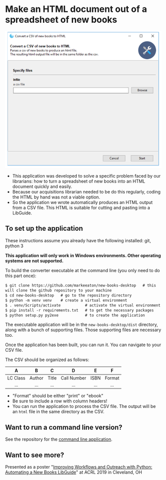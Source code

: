# Make an HTML document out of a spreadsheet of new books

![Screenshot of the application](img/screenshot.png?raw=True)

- This application was developed to solve a specific problem faced by our librarians: how to turn a spreadsheet of new books into an HTML document quickly and easily.
- Because our acquisitions librarian needed to be do this regularly, coding the HTML by hand was not a viable option.
- So the application we wrote automatically produces an HTML output from a CSV file. This HTML is suitable for cutting and pasting into a LibGuide.

## To set up the application

These instructions assume you already have the following installed: git, python 3

**This application will only work in Windows environments. Other operating systems are not supported.**

To build the converter executable at the command line (you only need to do this part once):

    $ git clone https://github.com/markeeaton/new-books-desktop   # this will clone the github repository to your machine
    $ cd new-books-desktop   # go to the repository directory
    $ python -m venv venv    # create a virtual environment
    $ . venv/Scripts/activate           # activate the virtual environment
    $ pip install -r requirements.txt   # to get the necessary packages
    $ python setup.py py2exe            # to create the application

The executable application will be in the `new-books-desktop/dist` directory, along with a bunch of supporting files. Those supporting files are necessary too.

Once the application has been built, you can run it. You can navigate to your CSV file.

The CSV should be organized as follows:

|    A     |    B   |    C  |    D        |   E   |    F   |
|:--------:|:------:|:-----:|:-----------:|:-----:|:------:|
| LC Class | Author | Title | Call Number |  ISBN | Format |
|   ...    |   ...  |  ...  |     ...     |  ...  |   ...  |

- "Format" should be either "print" or "ebook"
- Be sure to include a row with column headers!
- You can run the application to process the CSV file. The output will be an `html` file in the same directory as the CSV.

## Want to run a command line version?

See the repository for the [command line application](https://github.com/markeeaton/new-books.git).

## Want to see more?

Presented as a poster "[Improving Workflows and Outreach with Python: Automating a New Books LibGuide](https://acrl2019-acrl.ipostersessions.com/default.aspx?s=37-56-DD-3C-35-98-74-74-B1-1A-26-90-E1-A6-31-35)" at ACRL 2019 in Cleveland, OH
